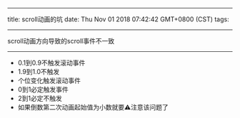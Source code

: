 
---
title: scroll动画的坑
date: Thu Nov 01 2018 07:42:42 GMT+0800 (CST)
tags:

---

scroll动画方向导致的scroll事件不一致

---
- 0.1到0.9不触发滚动事件
- 1.9到1.0不触发
- 个位变化触发滚动事件
- 0到1必定触发事件
- 2到1必定不触发
- 如果倒数第二次动画起始值为小数就要⚠️注意该问题了